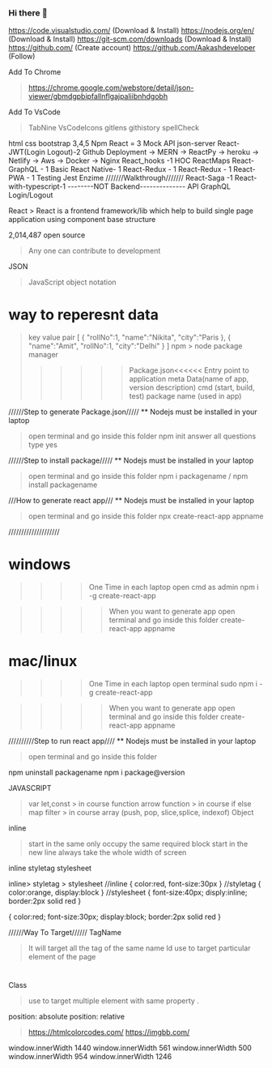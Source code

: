 ### Hi there 👋

<!--
**RohiniTarade/RohiniTarade** is a ✨ _special_ ✨ repository because its `README.md` (this file) appears on your GitHub profile.

Here are some ideas to get you started:

- 🔭 I’m currently working on ...
- 🌱 I’m currently learning ...
- 👯 I’m looking to collaborate on ...
- 🤔 I’m looking for help with ...
- 💬 Ask me about ...
- 📫 How to reach me: ...
- 😄 Pronouns: ...
- ⚡ Fun fact: ...
-->
https://code.visualstudio.com/  (Download & Install)
https://nodejs.org/en/ (Download & Install)
https://git-scm.com/downloads (Download & Install)
https://github.com/ (Create account)
https://github.com/Aakashdeveloper (Follow)

Add To Chrome
> https://chrome.google.com/webstore/detail/json-viewer/gbmdgpbipfallnflgajpaliibnhdgobh

Add To VsCode
> TabNine
> VsCodeIcons
> gitlens
> githistory
> spellCheck


html
css
bootstrap 3,4,5
Npm
React = 3
Mock API
json-server
React-JWT(Login Logout)-2
Github
Deployment
-> MERN
-> ReactPy
-> heroku
-> Netlify
-> Aws
-> Docker
-> Nginx
React_hooks -1
HOC
ReactMaps
React-GraphQL - 1 
Basic React Native- 1
React-Redux - 1
React-Redux - 1
React-PWA - 1
Testing Jest Enzime
///////Walkthrough///////
React-Saga -1
React-with-typescript-1
--------NOT Backend--------------
API
GraphQL
Login/Logout

React >
React is a frontend framework/lib which help to build
single page application using component base structure


2,014,487
open source
> Any one can contribute to development

JSON
> JavaScript object notation
# way to reperesnt data
> key value pair
[
    {
        "rollNo":1,
        "name":"Nikita",
        "city":"Paris
    },
    {
        "name":"Amit",
        "rollNo":1,
        "city":"Delhi"
    }
]
npm  > node package manager
>>>>>>Package.json<<<<<<
> Entry point to application
> meta Data(name of app, version description)
> cmd (start, build, test)
> package name (used in app)

//////Step to generate Package.json/////
** Nodejs must be installed in your laptop
> open terminal and go inside this folder
> npm init
> answer all questions
> type yes

//////Step to install package/////
** Nodejs must be installed in your laptop
> open terminal and go inside this folder
> npm i packagename / npm install packagename

///How to generate react app///
** Nodejs must be installed in your laptop
> open terminal and go inside this folder
> npx create-react-app appname

////////////////////
# windows
>>>>One Time in each laptop
> open cmd as admin
> npm i -g create-react-app

>>>>>When you want to generate app
> open terminal and go inside this folder
> create-react-app appname

# mac/linux
>>>>One Time in each laptop
> open terminal
> sudo npm i -g create-react-app

>>>>>When you want to generate app
> open terminal and go inside this folder
> create-react-app appname


//////////Step to run react app////
** Nodejs must be installed in your laptop
> open terminal and go inside this folder

npm uninstall packagename
npm i package@version


JAVASCRIPT
> var
> let,const > in course
> function
> arrow function > in course
> if else
> map filter  > in course
> array (push, pop, slice,splice, indexof)
> Object

inline
> start in the same 
> only occupy the same required
block
> start in the new line
> always take the whole width of screen


inline 
styletag
stylesheet

inline> styletag > stylesheet
//inline
{
    color:red,
    font-size:30px
}
//styletag
{
    color:orange,
    display:block
}
//stylesheet
{
    font-size:40px;
    disply:inline;
    border:2px solid red
}

{
    color:red;
    font-size:30px;
    display:block;
    border:2px solid red
}

//////Way To Target//////
TagName 
> It will target all the tag of the same name
Id
> use to target particular element of the page
> #
Class
> use to target multiple element with same property
> .

position: absolute
position: relative

> https://htmlcolorcodes.com/
> https://imgbb.com/

window.innerWidth
1440
window.innerWidth
561
window.innerWidth
500
window.innerWidth
954
window.innerWidth
1246
